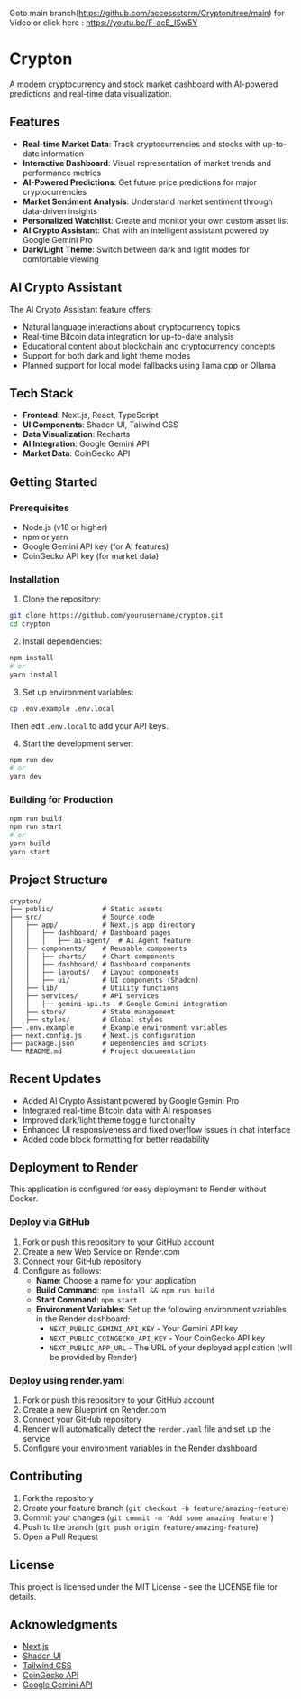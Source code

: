 Goto main branch(https://github.com/accessstorm/Crypton/tree/main) for Video or click here : https://youtu.be/F-acE_ISw5Y

# Crypton

A modern cryptocurrency and stock market dashboard with AI-powered predictions and real-time data visualization.


## Features

- **Real-time Market Data**: Track cryptocurrencies and stocks with up-to-date information
- **Interactive Dashboard**: Visual representation of market trends and performance metrics
- **AI-Powered Predictions**: Get future price predictions for major cryptocurrencies
- **Market Sentiment Analysis**: Understand market sentiment through data-driven insights
- **Personalized Watchlist**: Create and monitor your own custom asset list
- **AI Crypto Assistant**: Chat with an intelligent assistant powered by Google Gemini Pro
- **Dark/Light Theme**: Switch between dark and light modes for comfortable viewing

## AI Crypto Assistant

The AI Crypto Assistant feature offers:

- Natural language interactions about cryptocurrency topics
- Real-time Bitcoin data integration for up-to-date analysis
- Educational content about blockchain and cryptocurrency concepts
- Support for both dark and light theme modes
- Planned support for local model fallbacks using llama.cpp or Ollama

## Tech Stack

- **Frontend**: Next.js, React, TypeScript
- **UI Components**: Shadcn UI, Tailwind CSS
- **Data Visualization**: Recharts
- **AI Integration**: Google Gemini API
- **Market Data**: CoinGecko API

## Getting Started

### Prerequisites

- Node.js (v18 or higher)
- npm or yarn
- Google Gemini API key (for AI features)
- CoinGecko API key (for market data)

### Installation

1. Clone the repository:

```bash
git clone https://github.com/yourusername/crypton.git
cd crypton
```

2. Install dependencies:

```bash
npm install
# or
yarn install
```

3. Set up environment variables:

```bash
cp .env.example .env.local
```

Then edit `.env.local` to add your API keys.

4. Start the development server:

```bash
npm run dev
# or
yarn dev
```

### Building for Production

```bash
npm run build
npm run start
# or
yarn build
yarn start
```

## Project Structure

```
crypton/
├── public/            # Static assets
├── src/               # Source code
│   ├── app/           # Next.js app directory
│   │   ├── dashboard/ # Dashboard pages
│   │   │   ├── ai-agent/  # AI Agent feature
│   ├── components/    # Reusable components
│   │   ├── charts/    # Chart components
│   │   ├── dashboard/ # Dashboard components
│   │   ├── layouts/   # Layout components
│   │   ├── ui/        # UI components (Shadcn)
│   ├── lib/           # Utility functions
│   ├── services/      # API services
│   │   ├── gemini-api.ts  # Google Gemini integration
│   ├── store/         # State management
│   ├── styles/        # Global styles
├── .env.example       # Example environment variables
├── next.config.js     # Next.js configuration
├── package.json       # Dependencies and scripts
└── README.md          # Project documentation
```

## Recent Updates

- Added AI Crypto Assistant powered by Google Gemini Pro
- Integrated real-time Bitcoin data with AI responses
- Improved dark/light theme toggle functionality
- Enhanced UI responsiveness and fixed overflow issues in chat interface
- Added code block formatting for better readability

## Deployment to Render

This application is configured for easy deployment to Render without Docker.

### Deploy via GitHub

1. Fork or push this repository to your GitHub account
2. Create a new Web Service on Render.com
3. Connect your GitHub repository
4. Configure as follows:
   - **Name**: Choose a name for your application
   - **Build Command**: `npm install && npm run build`
   - **Start Command**: `npm start`
   - **Environment Variables**: Set up the following environment variables in the Render dashboard:
     - `NEXT_PUBLIC_GEMINI_API_KEY` - Your Gemini API key
     - `NEXT_PUBLIC_COINGECKO_API_KEY` - Your CoinGecko API key
     - `NEXT_PUBLIC_APP_URL` - The URL of your deployed application (will be provided by Render)

### Deploy using render.yaml

1. Fork or push this repository to your GitHub account
2. Create a new Blueprint on Render.com
3. Connect your GitHub repository
4. Render will automatically detect the `render.yaml` file and set up the service
5. Configure your environment variables in the Render dashboard

## Contributing

1. Fork the repository
2. Create your feature branch (`git checkout -b feature/amazing-feature`)
3. Commit your changes (`git commit -m 'Add some amazing feature'`)
4. Push to the branch (`git push origin feature/amazing-feature`)
5. Open a Pull Request

## License

This project is licensed under the MIT License - see the LICENSE file for details.

## Acknowledgments

- [Next.js](https://nextjs.org/)
- [Shadcn UI](https://ui.shadcn.com/)
- [Tailwind CSS](https://tailwindcss.com/)
- [CoinGecko API](https://www.coingecko.com/en/api)
- [Google Gemini API](https://ai.google.dev/)
